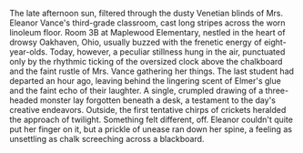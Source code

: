 The late afternoon sun, filtered through the dusty Venetian blinds of Mrs. Eleanor Vance's third-grade classroom, cast long stripes across the worn linoleum floor.  Room 3B at Maplewood Elementary, nestled in the heart of drowsy Oakhaven, Ohio, usually buzzed with the frenetic energy of eight-year-olds. Today, however, a peculiar stillness hung in the air, punctuated only by the rhythmic ticking of the oversized clock above the chalkboard and the faint rustle of Mrs. Vance gathering her things. The last student had departed an hour ago, leaving behind the lingering scent of Elmer's glue and the faint echo of their laughter.  A single, crumpled drawing of a three-headed monster lay forgotten beneath a desk, a testament to the day's creative endeavors.  Outside, the first tentative chirps of crickets heralded the approach of twilight.  Something felt different, off.  Eleanor couldn't quite put her finger on it, but a prickle of unease ran down her spine, a feeling as unsettling as chalk screeching across a blackboard.
